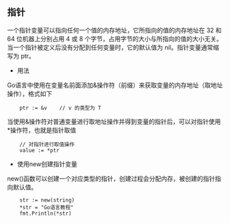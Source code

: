 ## 指针

一个指针变量可以指向任何一个值的内存地址，它所指向的值的内存地址在 32 和 64 位机器上分别占用 4 或 8 个字节，占用字节的大小与所指向的值的大小无关。当一个指针被定义后没有分配到任何变量时，它的默认值为 nil。指针变量通常缩写为 ptr。

* 用法

Go语言中使用在变量名前面添加&操作符（前缀）来获取变量的内存地址（取地址操作），格式如下

```
    ptr := &v    // v 的类型为 T
```
当使用&操作符对普通变量进行取地址操作并得到变量的指针后，可以对指针使用*操作符，也就是指针取值

```
    // 对指针进行取值操作
    value := *ptr
```

* 使用new创建指针变量

new()函数可以创建一个对应类型的指针，创建过程会分配内存，被创建的指针指向默认值。

```
    str := new(string)
    *str = "Go语言教程"
    fmt.Println(*str)
```

